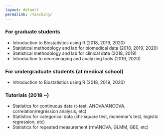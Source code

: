 ```yaml
---
layout: default
permalink: /teaching/
---
```


### For graduate students
* Introduction to Biostatistics using R (2018, 2019, 2020)  
* Statistical methodology and lab for biomedical data (2018, 2019, 2020) 
* Statistical methodology and lab for clinical data (2018, 2019)
* Introduction to neuroimaging and analyzing tools (2019, 2020)

### For undergraduate students (at medical school)
* Introduction to Biostatistics using R (2018, 2019, 2020)  

### Tutorials (2018 &#126;)
* Statistics for continuous data (t-test, ANOVA/ANCOVA, correlation/regression analysis, etc) 
* Statistics for categorical data (chi-square test, mcnemar's test, logistic regression, etc) 
* Statistics for repeated measurement (rmANOVA, GLMM, GEE, etc) 